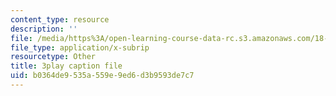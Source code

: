 ```yaml
---
content_type: resource
description: ''
file: /media/https%3A/open-learning-course-data-rc.s3.amazonaws.com/18-01-single-variable-calculus-fall-2006/b0364de9535a559e9ed6d3b9593de7c7_BGE3wb7H2PA.vtt
file_type: application/x-subrip
resourcetype: Other
title: 3play caption file
uid: b0364de9-535a-559e-9ed6-d3b9593de7c7
---
```

